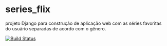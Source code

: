 # series_flix
projeto Django para construção de aplicação web com as séries favoritas do usuário separadas de acordo com o gênero.


[![Build Status](https://travis-ci.com/ravellys/series_flix.svg?branch=main)](https://travis-ci.com/ravellys/series_flix)
